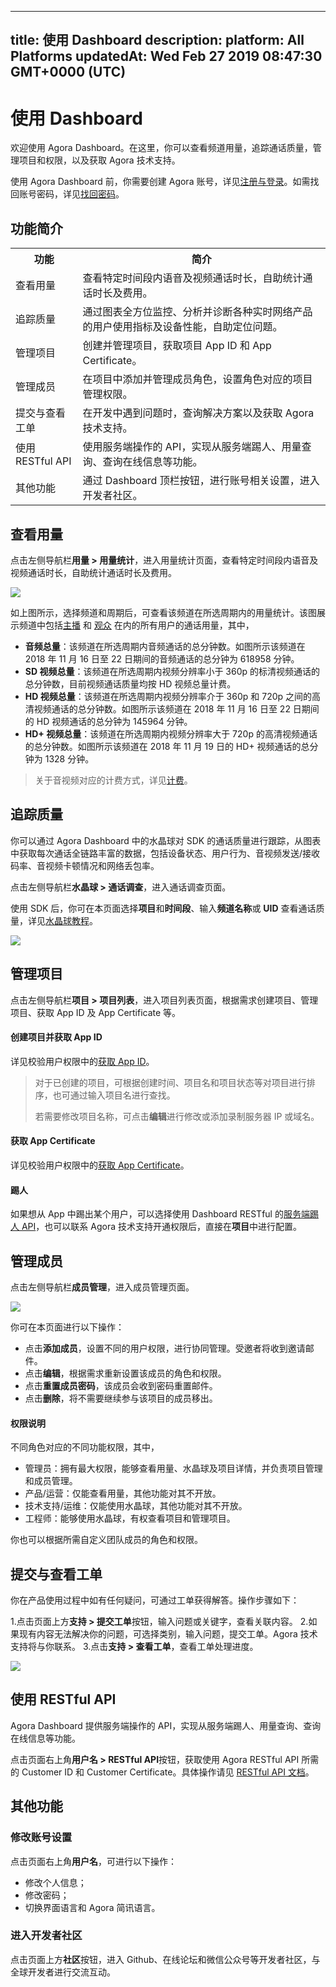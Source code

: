 
---
title: 使用 Dashboard
description: 
platform: All Platforms
updatedAt: Wed Feb 27 2019 08:47:30 GMT+0000 (UTC)
---
# 使用 Dashboard
欢迎使用 Agora Dashboard。在这里，你可以查看频道用量，追踪通话质量，管理项目和权限，以及获取 Agora 技术支持。

使用 Agora Dashboard 前，你需要创建 Agora 账号，详见[注册与登录](../../cn/Agora%20Platform/sign_in_and_sign_up.md)。如需找回账号密码，详见[找回密码](../../cn/Agora%20Platform/sign_in_and_sign_up.md)。

## 功能简介

<table>
<tr>
<th>功能</th>
<th>简介</th>
</tr>
<tr>
<td>查看用量</td>
<td>查看特定时间段内语音及视频通话时长，自助统计通话时长及费用。</td>
</tr>
<tr>
<td>追踪质量</td>
<td>通过图表全方位监控、分析并诊断各种实时网络产品的用户使用指标及设备性能，自助定位问题。</td>
</tr>
<tr>
<td>管理项目</td>
<td>创建并管理项目，获取项目 App ID 和 App Certificate。</td>
</tr>
<tr>
<td>管理成员</td>
<td>在项目中添加并管理成员角色，设置角色对应的项目管理权限。</td>
</tr>
<tr>
<td>提交与查看工单</td>
<td>在开发中遇到问题时，查询解决方案以及获取 Agora 技术支持。</td>
</tr>
<tr>
<td>使用 RESTful API</td>
<td>使用服务端操作的 API，实现从服务端踢人、用量查询、查询在线信息等功能。</td>
</tr>
<tr>
<td>其他功能</td>
<td>通过 Dashboard 顶栏按钮，进行账号相关设置，进入开发者社区。</td>
</tr>
</table>

## 查看用量

点击左侧导航栏**用量 > 用量统计**，进入用量统计页面，查看特定时间段内语音及视频通话时长，自助统计通话时长及费用。

![](https://web-cdn.agora.io/docs-files/1542965752366)

如上图所示，选择频道和周期后，可查看该频道在所选周期内的用量统计。该图展示频道中包括[主播](../../cn/Agora%20Platform/terms.md) 和 [观众](../../cn/Agora%20Platform/terms.md) 在内的所有用户的通话用量，其中，

* **音频总量**：该频道在所选周期内音频通话的总分钟数。如图所示该频道在 2018 年 11 月 16 日至 22 日期间的音频通话的总分钟为 618958 分钟。
* **SD 视频总量**：该频道在所选周期内视频分辨率小于 360p 的标清视频通话的总分钟数，目前视频通话质量均按 HD 视频总量计费。
* **HD 视频总量**：该频道在所选周期内视频分辨率介于 360p 和 720p 之间的高清视频通话的总分钟数。如图所示该频道在 2018 年 11 月 16 日至 22 日期间的 HD 视频通话的总分钟为 145964 分钟。
* **HD+ 视频总量**：该频道在所选周期内视频分辨率大于 720p 的高清视频通话的总分钟数。如图所示该频道在 2018 年 11 月 19 日的 HD+ 视频通话的总分钟为 1328 分钟。

> 关于音视频对应的计费方式，详见[计费](https://docs.agora.io/cn/Agora%20Platform/billing_faq)。

## 追踪质量

你可以通过 Agora Dashboard 中的水晶球对 SDK 的通话质量进行跟踪，从图表中获取每次通话全链路丰富的数据，包括设备状态、用户行为、音视频发送/接收码率、音视频卡顿情况和网络丢包率。

点击左侧导航栏**水晶球 > 通话调查**，进入通话调查页面。

使用 SDK 后，你可在本页面选择**项目**和**时间段**、输入**频道名称**或 **UID** 查看通话质量，详见[水晶球教程](https://dashboard.agora.io/analytics/call/tutorial?_ga=2.197716463.1125435494.1542623251-764614247.1539586349)。

![](https://web-cdn.agora.io/docs-files/1542771871816)

## 管理项目

点击左侧导航栏**项目 > 项目列表**，进入项目列表页面，根据需求创建项目、管理项目、获取 App ID 及 App Certificate 等。

#### 创建项目并获取 App ID

详见校验用户权限中的[获取 App ID](../../cn/Interactive%20Broadcast/token.md)。

> 对于已创建的项目，可根据创建时间、项目名和项目状态等对项目进行排序，也可通过输入项目名进行查找。
> 
> 若需要修改项目名称，可点击**编辑**进行修改或添加录制服务器 IP 或域名。

#### 获取 App Certificate

详见校验用户权限中的[获取 App Certificate](../../cn/Interactive%20Broadcast/token.md)。

#### 踢人

如果想从 App 中踢出某个用户，可以选择使用 Dashboard RESTful 的[服务端踢人 API](https://docs.agora.io/cn/Interactive%20Broadcast/dashboard_restful_live?platform=All_Platforms#5-api)，也可以联系 Agora 技术支持开通权限后，直接在**项目**中进行配置。


## 管理成员

点击左侧导航栏**成员管理**，进入成员管理页面。

![](https://web-cdn.agora.io/docs-files/1542624935837)

你可在本页面进行以下操作：

* 点击**添加成员**，设置不同的用户权限，进行协同管理。受邀者将收到邀请邮件。
* 点击**编辑**，根据需求重新设置该成员的角色和权限。
* 点击**重置成员密码**，该成员会收到密码重置邮件。
* 点击**删除**，将不需要继续参与该项目的成员移出。

#### 权限说明

不同角色对应的不同功能权限，其中，

* 管理员：拥有最大权限，能够查看用量、水晶球及项目详情，并负责项目管理和成员管理。
* 产品/运营：仅能查看用量，其他功能对其不开放。
* 技术支持/运维：仅能使用水晶球，其他功能对其不开放。
* 工程师：能够使用水晶球，有权查看项目和管理项目。

你也可以根据所需自定义团队成员的角色和权限。

## 提交与查看工单

你在产品使用过程中如有任何疑问，可通过工单获得解答。操作步骤如下：

1.点击页面上方**支持 > 提交工单**按钮，输入问题或关键字，查看关联内容。
2.如果现有内容无法解决你的问题，可选择类别，输入问题，提交工单。Agora 技术支持将与你联系。
3.点击**支持 > 查看工单**，查看工单处理进度。

![](https://web-cdn.agora.io/docs-files/1542963447515)


## 使用 RESTful API

Agora Dashboard 提供服务端操作的 API，实现从服务端踢人、用量查询、查询在线信息等功能。

点击页面右上角**用户名 > RESTful API**按钮，获取使用 Agora RESTful API 所需的 Customer ID 和 Customer Certificate。具体操作请见 [RESTful API 文档](../../cn/Agora%20Platform/dashboard_restful_live.md)。

## 其他功能

### 修改账号设置

点击页面右上角**用户名**，可进行以下操作：
* 修改个人信息；
* 修改密码；
* 切换界面语言和 Agora 简讯语言。

### 进入开发者社区

点击页面上方**社区**按钮，进入 Github、在线论坛和微信公众号等开发者社区，与全球开发者进行交流互动。

